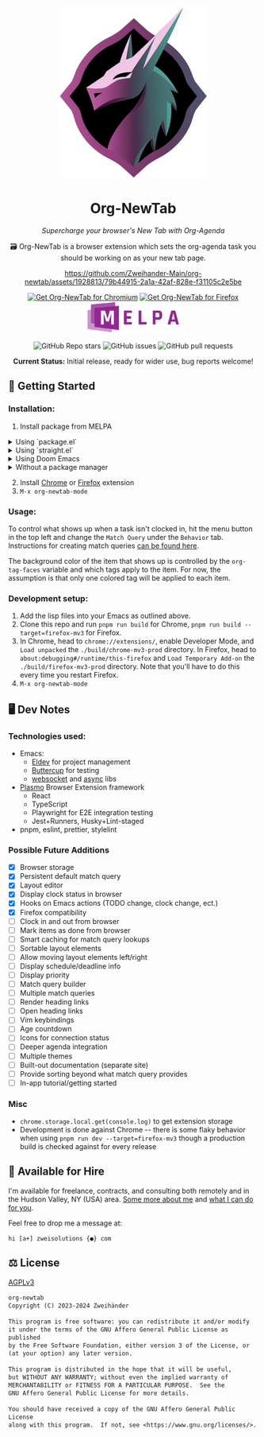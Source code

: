<div align="center">
	<img src="./assets/icon-300x300-min.png" alt="Org-NewTab Logo" width="300" />

# Org-NewTab

_Supercharge your browser's New Tab with Org-Agenda_

🗃️ Org-NewTab is a browser extension which sets the org-agenda task you should be working on as your new tab page.

https://github.com/Zweihander-Main/org-newtab/assets/1928813/79b44915-2a1a-42af-828e-f31105c2e5be

<p align="center">
	<a href="https://chrome.google.com/webstore/detail/org-newtab/ojpofmnbleffgacihnocmcaefbmehehj"><img src="https://user-images.githubusercontent.com/585534/107280622-91a8ea80-6a26-11eb-8d07-77c548b28665.png" alt="Get Org-NewTab for Chromium"></a>
	<a href="https://addons.mozilla.org/en-US/firefox/addon/org-newtab/"><img src="https://user-images.githubusercontent.com/585534/107280546-7b9b2a00-6a26-11eb-8f9f-f95932f4bfec.png" alt="Get Org-NewTab for Firefox"></a>
	<a href="https://melpa.org/#/org-newtab"><img src="https://raw.githubusercontent.com/melpa/melpa/master/html/logo.svg" height="64" alt="Get Org-NewTab on Melpa"></a>
</p>

![GitHub Repo stars](https://img.shields.io/github/stars/Zweihander-Main/org-newtab?style=for-the-badge&color=ae5a95)
![GitHub issues](https://img.shields.io/github/issues/Zweihander-Main/org-newtab?style=for-the-badge&color=ae5a95)
![GitHub pull requests](https://img.shields.io/github/issues-pr/Zweihander-Main/org-newtab?style=for-the-badge&color=ae5a95)

**Current Status:** Initial release, ready for wider use, bug reports welcome!

</div>

## 🚀 Getting Started

### Installation:

1. Install package from MELPA
 <details>
 <summary>Using `package.el`</summary>

You can install `org-newtab` from [MELPA](https://melpa.org/) or [MELPA
Stable](https://stable.melpa.org/) using `package.el`:

```
M-x package-install RET org-newtab RET
```

</details>

<details>
<summary>Using `straight.el`</summary>

Installation from MELPA or MELPA Stable using `straight.el`:

```emacs-lisp
(straight-use-package 'org-newtab)
```

Or with `use-package`:

```emacs-lisp
(use-package org-newtab
  :straight t
  ...)
```

If you need to install the package directly from the source repository, instead
of from MELPA, the next sample shows how to do so:

```emacs-lisp
(use-package org-newtab
  :straight (:host github :repo "Zweihander-Main/org-newtab"
             :files (:defaults))
  ...)
```

If you plan to use your own local fork for the development and contribution, the
next sample will get you there:

```emacs-lisp
(use-package org-newtab
  :straight (:local-repo "/path/to/org-newtab-fork"
             :files (:defaults)
             :build (:not compile))
  ...)
```

</details>

<details>
<summary>Using Doom Emacs</summary>

```emacs-lisp
(package! org-newtab)
```

With the next sample you can install the package directly from the source
repository:

```emacs-lisp
(package! org-newtab
  :recipe (:host github :repo "Zweihander-Main/org-newtab"
           :files (:defaults)))
```

And if you plan to use your own local fork for the development or contribution,
the next sample will get you there:

```emacs-lisp
(package! org-newtab
  :recipe (:local-repo "/path/to/org-newtab-fork"
           :files (:defaults)
           :build (:not compile)))
```

</details>

<details>
<summary>Without a package manager</summary>

You will need to ensure that you have all the required dependencies. These include:

-   websocket
-   async

After installing the package, you will need to properly setup `load-path` to the
package:

```emacs-lisp
(add-to-list 'load-path "/path/to/org-newtab/lisp/")
```

After which you should be able to resolve `(require 'org-newtab)` call without any
problems.

</details>

2. Install [Chrome](https://chrome.google.com/webstore/detail/org-newtab/ojpofmnbleffgacihnocmcaefbmehehj) or [Firefox](https://addons.mozilla.org/en-US/firefox/addon/org-newtab/) extension
3. `M-x org-newtab-mode`

### Usage:

To control what shows up when a task isn't clocked in, hit the menu button in the top left and change the `Match Query` under the `Behavior` tab. Instructions for creating match queries [can be found here](https://orgmode.org/manual/Matching-tags-and-properties.html).

The background color of the item that shows up is controlled by the `org-tag-faces` variable and which tags apply to the item. For now, the assumption is that only one colored tag will be applied to each item.

### Development setup:

1. Add the lisp files into your Emacs as outlined above.
2. Clone this repo and run `pnpm run build` for Chrome, `pnpm run build --target=firefox-mv3` for Firefox.
3. In Chrome, head to `chrome://extensions/`, enable Developer Mode, and `Load unpacked` the `./build/chrome-mv3-prod` directory.
   In Firefox, head to `about:debugging#/runtime/this-firefox` and `Load Temporary Add-on` the `./build/firefox-mv3-prod` directory. Note that you'll have to do this every time you restart Firefox.
4. `M-x org-newtab-mode`

## 🖥️ Dev Notes

### Technologies used:

-   Emacs:
    -   [Eldev](https://github.com/emacs-eldev/eldev) for project management
    -   [Buttercup](https://github.com/jorgenschaefer/emacs-buttercup/) for testing
    -   [websocket](https://github.com/ahyatt/emacs-websocket) and [async](https://github.com/jwiegley/emacs-async) libs
-   [Plasmo](https://www.plasmo.com/) Browser Extension framework
    -   React
    -   TypeScript
    -   Playwright for E2E integration testing
    -   Jest+Runners, Husky+Lint-staged
-   pnpm, eslint, prettier, stylelint

### Possible Future Additions

-   [x] Browser storage
-   [x] Persistent default match query
-   [x] Layout editor
-   [x] Display clock status in browser
-   [x] Hooks on Emacs actions (TODO change, clock change, ect.)
-   [x] Firefox compatibility
-   [ ] Clock in and out from browser
-   [ ] Mark items as done from browser
-   [ ] Smart caching for match query lookups
-   [ ] Sortable layout elements
-   [ ] Allow moving layout elements left/right
-   [ ] Display schedule/deadline info
-   [ ] Display priority
-   [ ] Match query builder
-   [ ] Multiple match queries
-   [ ] Render heading links
-   [ ] Open heading links
-   [ ] Vim keybindings
-   [ ] Age countdown
-   [ ] Icons for connection status
-   [ ] Deeper agenda integration
-   [ ] Multiple themes
-   [ ] Built-out documentation (separate site)
-   [ ] Provide sorting beyond what match query provides
-   [ ] In-app tutorial/getting started

### Misc

-   `chrome.storage.local.get(console.log)` to get extension storage
-   Development is done against Chrome -- there is some flaky behavior when using `pnpm run dev --target=firefox-mv3` though a production build is checked against for every release

## 💼 Available for Hire

I'm available for freelance, contracts, and consulting both remotely and in the Hudson Valley, NY (USA) area. [Some more about me](https://www.zweisolutions.com/about.html) and [what I can do for you](https://www.zweisolutions.com/services.html).

Feel free to drop me a message at:

```
hi [a+] zweisolutions {●} com
```

## ⚖️ License

[AGPLv3](./LICENSE)

    org-newtab
    Copyright (C) 2023-2024 Zweihänder

    This program is free software: you can redistribute it and/or modify
    it under the terms of the GNU Affero General Public License as published
    by the Free Software Foundation, either version 3 of the License, or
    (at your option) any later version.

    This program is distributed in the hope that it will be useful,
    but WITHOUT ANY WARRANTY; without even the implied warranty of
    MERCHANTABILITY or FITNESS FOR A PARTICULAR PURPOSE.  See the
    GNU Affero General Public License for more details.

    You should have received a copy of the GNU Affero General Public License
    along with this program.  If not, see <https://www.gnu.org/licenses/>.
